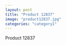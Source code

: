 ```yaml
---
layout: post
title: "Product 12837"
image: "product12837.jpg"
categories: "category1"
---
```

Product 12837
